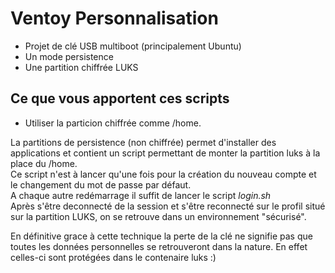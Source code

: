 # Ventoy Personnalisation

- Projet de clé USB multiboot (principalement Ubuntu)
- Un mode persistence
- Une partition chiffrée LUKS

## Ce que vous apportent ces scripts

* Utiliser la particion chiffrée comme /home.

La partitions de persistence (non chiffrée) permet d'installer des applications et contient un script permettant de monter la partition luks à la place du /home.<br>
Ce script n'est à lancer qu'une fois pour la création du nouveau compte et le changement du mot de passe par défaut.<br>
A chaque autre redémarrage il suffit de lancer le script *login.sh*<br>
Après s'être deconnecté de la session et s'être reconnecté sur le profil situé sur la partition LUKS, on se retrouve dans un environnement "sécurisé".

En définitive grace à cette technique la perte de la clé ne signifie pas que toutes les données personnelles se retrouveront dans la nature. En effet celles-ci sont protégées dans le contenaire luks :)
